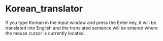 # Korean_translator
If you type Korean in the input window and press the Enter key, it will be translated into English and the translated sentence will be entered where the mouse cursor is currently located.
